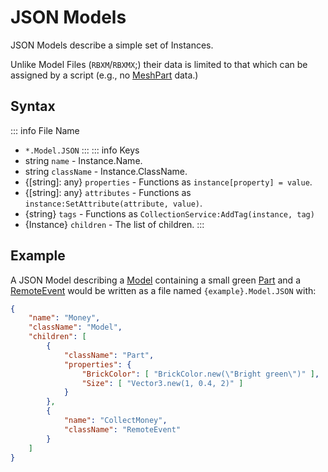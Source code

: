 # JSON Models
JSON Models describe a simple set of Instances.

Unlike Model Files (`RBXM`/`RBXMX`\;) their data is limited to that which can be assigned by a script (e.g., no [MeshPart](https://create.roblox.com/docs/reference/engine/classes/MeshPart) data.)

## Syntax
::: info File Name
- `*.Model.JSON`
:::
::: info Keys
- string `name` - Instance.Name.
- string `className` - Instance.ClassName.
- {[string]: any} `properties` - Functions as `instance[property] = value`.
- {[string]: any} `attributes` - Functions as `instance:SetAttribute(attribute, value)`.
- {string} `tags` - Functions as `CollectionService:AddTag(instance, tag)`
- {Instance} `children` - The list of children.
:::

## Example
A JSON Model describing a [Model](https://create.roblox.com/docs/reference/engine/classes/Model) containing a small green [Part](https://create.roblox.com/docs/reference/engine/classes/Part) and a [RemoteEvent](https://create.roblox.com/docs/reference/engine/classes/RemoteEvent) would be written as a file named `{example}.Model.JSON` with:
```json
{
    "name": "Money",
	"className": "Model",
	"children": [
		{
			"className": "Part",
			"properties": {
				"BrickColor": [ "BrickColor.new(\"Bright green\")" ],
				"Size": [ "Vector3.new(1, 0.4, 2)" ]
			}
		},
		{
			"name": "CollectMoney",
			"className": "RemoteEvent"
		}
	]
}
```
